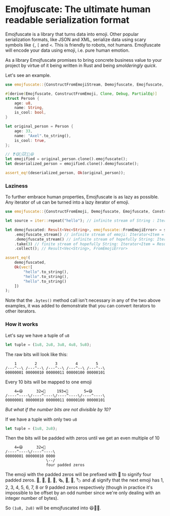 # Emojfuscate: The ultimate human readable serialization format

Emojfuscate is a library that turns data into emoji. Other popular
serialization formats, like JSON and XML, serialize data using scary symbols
like `{`, `[` and `<`. This is friendly to robots, not humans. Emojfuscate will
encode your data using emoji, i.e. pure human emotion.

As a library Emojfuscate promises to bring concrete business value to your
project by virtue of it being written in Rust and being _smolderingly quick_.

Let's see an example.

```rust
use emojfuscate::{ConstructFromEmojiStream, Demojfuscate, Emojfuscate, FromEmojiError};

#[derive(Emojfuscate, ConstructFromEmoji, Clone, Debug, PartialEq)]
struct Person {
    age: u8,
    name: String,
    is_cool: bool,
}

let original_person = Person {
    age: 33,
    name: "Axel".to_string(),
    is_cool: true,
};

// ❣😋🥫🐭💴📜😆
let emojified = original_person.clone().emojfuscate();
let deserialized_person = emojified.clone().demojfuscate();

assert_eq!(deserialized_person, Ok(original_person));
```

### Laziness

To further embrace human properties, Emojfuscate is as lazy as
possible. Any iterator of `u8` can be turned into a lazy iterator of emoji.

```rust
use emojfuscate::{ConstructFromEmoji, Demojfuscate, Emojfuscate, ConstructFromEmojiStream};

let source = iter::repeat("hello"); // infinite stream of String : Iterator<Item = String>

let demojfuscated: Result<Vec<String>, emojfuscate::FromEmojiError> = source
    .emojfuscate_stream() // infinite stream of emoji: Iterator<Item = char>
    .demojfuscate_stream() // infinite stream of hopefully String: Iterator<Item = Result<String, FromEmojiError>>
    .take(3) // finite stream of hopefully String: Iterator<Item = Result<String, FromEmojiError>>
    .collect(); // Result<Vec<String>, FromEmojiError>

assert_eq!(
    demojfuscated,
    Ok(vec![
        "hello".to_string(),
        "hello".to_string(),
        "hello".to_string()
    ])
);
```

Note that the `.bytes()` method call isn't necessary in any of the two above
examples, it was added to demonstrate that you can convert iterators to other
iterators.

### How it works

Let's say we have a tuple of `u8`
```rust
let tuple = (1u8, 2u8, 3u8, 4u8, 5u8);
```

The raw bits will look like this:
```
    1        2        3        4        5
/---^--\ /---^--\ /---^--\ /---^--\ /---^--\
00000001 00000010 00000011 00000100 00000101
```

Every 10 bits will be mapped to one emoji
```
    4=😆      32=🫣     193=👏       5=😅
/----^----\/----^----\/----^----\/----^----\
00000001 00000010 00000011 00000100 00000101
```

_But what if the number bits are not divisible by 10?_

If we have a tuple with only two `u8`
```rust
let tuple = (1u8, 2u8);
```

Then the bits will be padded with zeros until we get an even multiple of 10
```
    4=😆      32=🫣
/----^----\/----^----\
00000001 00000010 0000
                  \--/
                  four padded zeros
```

The emoji with the padded zeros will be prefixed with 📰 to signify four padded zeros.
📃, 📜, 📄, 📰, 🗞, 📑, 🔖, 🏷 and 💰 signify that the next emoji has 1, 2, 3,
4, 5, 6, 7, 8 or 9 padded zeros respectively (though in practice it's
impossible to be offset by an odd number since we're only dealing with an
integer number of bytes).

So `(1u8, 2u8)` will be emojfuscated into 😆📰🫣.
